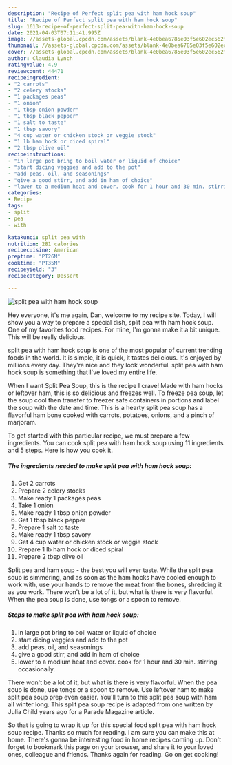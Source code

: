 ```yaml
---
description: "Recipe of Perfect split pea with ham hock soup"
title: "Recipe of Perfect split pea with ham hock soup"
slug: 1613-recipe-of-perfect-split-pea-with-ham-hock-soup
date: 2021-04-03T07:11:41.995Z
image: //assets-global.cpcdn.com/assets/blank-4e0bea6785e03f5e602ec562f230caae08da540cada707380b4fe1bbebba43da.png
thumbnail: //assets-global.cpcdn.com/assets/blank-4e0bea6785e03f5e602ec562f230caae08da540cada707380b4fe1bbebba43da.png
cover: //assets-global.cpcdn.com/assets/blank-4e0bea6785e03f5e602ec562f230caae08da540cada707380b4fe1bbebba43da.png
author: Claudia Lynch
ratingvalue: 4.9
reviewcount: 44471
recipeingredient:
- "2 carrots"
- "2 celery stocks"
- "1 packages peas"
- "1 onion"
- "1 tbsp onion powder"
- "1 tbsp black pepper"
- "1 salt to taste"
- "1 tbsp savory"
- "4 cup water or chicken stock or veggie stock"
- "1 lb ham hock or diced spiral"
- "2 tbsp olive oil"
recipeinstructions:
- "in large pot bring to boil water or liquid of choice"
- "start dicing veggies and add to the pot"
- "add peas, oil, and seasonings"
- "give a good stirr, and add in ham of choice"
- "lower to a medium heat and cover. cook for 1 hour and 30 min. stirring occasionally."
categories:
- Recipe
tags:
- split
- pea
- with

katakunci: split pea with 
nutrition: 281 calories
recipecuisine: American
preptime: "PT26M"
cooktime: "PT35M"
recipeyield: "3"
recipecategory: Dessert

---
```



![split pea with ham hock soup](//assets-global.cpcdn.com/assets/blank-4e0bea6785e03f5e602ec562f230caae08da540cada707380b4fe1bbebba43da.png)

Hey everyone, it's me again, Dan, welcome to my recipe site. Today, I will show you a way to prepare a special dish, split pea with ham hock soup. One of my favorites food recipes. For mine, I'm gonna make it a bit unique. This will be really delicious.

split pea with ham hock soup is one of the most popular of current trending foods in the world. It is simple, it is quick, it tastes delicious. It's enjoyed by millions every day. They're nice and they look wonderful. split pea with ham hock soup is something that I've loved my entire life.

When I want Split Pea Soup, this is the recipe I crave! Made with ham hocks or leftover ham, this is so delicious and freezes well. To freeze pea soup, let the soup cool then transfer to freezer safe containers in portions and label the soup with the date and time. This is a hearty split pea soup has a flavorful ham bone cooked with carrots, potatoes, onions, and a pinch of marjoram.


To get started with this particular recipe, we must prepare a few ingredients. You can cook split pea with ham hock soup using 11 ingredients and 5 steps. Here is how you cook it.

<!--inarticleads1-->

##### The ingredients needed to make split pea with ham hock soup:

1. Get 2 carrots
1. Prepare 2 celery stocks
1. Make ready 1 packages peas
1. Take 1 onion
1. Make ready 1 tbsp onion powder
1. Get 1 tbsp black pepper
1. Prepare 1 salt to taste
1. Make ready 1 tbsp savory
1. Get 4 cup water or chicken stock or veggie stock
1. Prepare 1 lb ham hock or diced spiral
1. Prepare 2 tbsp olive oil


Split pea and ham soup - the best you will ever taste. While the split pea soup is simmering, and as soon as the ham hocks have cooled enough to work with, use your hands to remove the meat from the bones, shredding it as you work. There won&#39;t be a lot of it, but what is there is very flavorful. When the pea soup is done, use tongs or a spoon to remove. 

<!--inarticleads2-->

##### Steps to make split pea with ham hock soup:

1. in large pot bring to boil water or liquid of choice
1. start dicing veggies and add to the pot
1. add peas, oil, and seasonings
1. give a good stirr, and add in ham of choice
1. lower to a medium heat and cover. cook for 1 hour and 30 min. stirring occasionally.


There won&#39;t be a lot of it, but what is there is very flavorful. When the pea soup is done, use tongs or a spoon to remove. Use leftover ham to make split pea soup prep even easier. You&#39;ll turn to this split pea soup with ham all winter long. This split pea soup recipe is adapted from one written by Julia Child years ago for a Parade Magazine article. 

So that is going to wrap it up for this special food split pea with ham hock soup recipe. Thanks so much for reading. I am sure you can make this at home. There's gonna be interesting food in home recipes coming up. Don't forget to bookmark this page on your browser, and share it to your loved ones, colleague and friends. Thanks again for reading. Go on get cooking!
